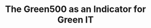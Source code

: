 ---
category: supercomputing
title: "The Green500 as an Indicator for Green IT"
description:
questions:
literature:
scheduled: 2016-08-26 10:15:00
---